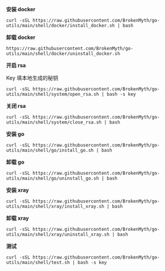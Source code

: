**安装 docker**

```
curl -sSL https://raw.githubusercontent.com/BrokenMyth/go-utils/main/shell/docker/install_docker.sh | bash
```

**卸载 docker**

```
https://raw.githubusercontent.com/BrokenMyth/go-utils/main/shell/docker/uninstall_docker.sh
```



**开启 rsa**

Key 填本地生成的秘钥

```
curl -sSL https://raw.githubusercontent.com/BrokenMyth/go-utils/main/shell/system/open_rsa.sh | bash -s key
```

**关闭 rsa**

```
curl -sSL https://raw.githubusercontent.com/BrokenMyth/go-utils/main/shell/system/close_rsa.sh | bash
```

**安装 go**

```
curl -sSL https://raw.githubusercontent.com/BrokenMyth/go-utils/main/shell/go/install_go.sh | bash
```

**卸载 go**

```
curl -sSL https://raw.githubusercontent.com/BrokenMyth/go-utils/main/shell/go/uninstall_go.sh | bash
```

**安装 xray**

```
curl -sSL https://raw.githubusercontent.com/BrokenMyth/go-utils/main/shell/xray/install_xray.sh | bash
```

**卸载 xray**

```
curl -sSL https://raw.githubusercontent.com/BrokenMyth/go-utils/main/shell/xray/uninstall_xray.sh | bash
```







**测试**

```
curl -sSL https://raw.githubusercontent.com/BrokenMyth/go-utils/main/shell/test.sh | bash -s key
```

